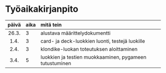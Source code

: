 # Työaikakirjanpito

| päivä | aika | mitä tein  |
| :----:|:-----| :-----|
| 26.3. | 3    | alustava määrittelydokumentti |
| 1.4. | 3    | card- ja deck-luokkien luonti, testejä luokille |
| 2.4. | 3    | klondike-luokan toteutuksen aloittaminen |
| 3.4. | 5    | luokkien ja testien muokkaaminen, pygameen tutustuminen |